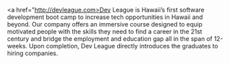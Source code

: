 <a href="http://devleague.com>Dev League is Hawaii’s first software
development boot camp to increase tech opportunities in Hawaii and beyond. Our
company offers an immersive course designed to equip motivated people with the
skills they need to find a career in the 21st century and bridge the
employment and education gap all in the span of 12-weeks. Upon completion, Dev
League directly introduces the graduates to hiring companies.

